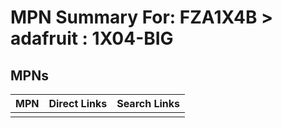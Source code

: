



# MPN Summary For: FZA1X4B > adafruit : 1X04-BIG

## MPNs
  

|MPN|Direct Links|Search Links|
| :--- | :--- | :--- |
||||
